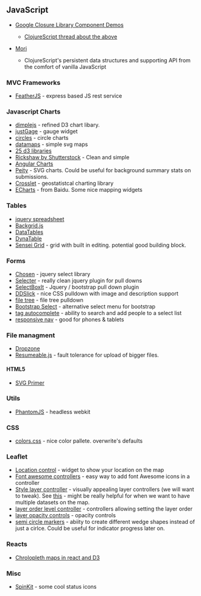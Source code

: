 ## JavaScript

* [Google Closure Library Component Demos](https://closure-library.googlecode.com/git-history/0148f7ecλ1be5b645fabe7338b9579ed2f951c8/closure/goog/demos/index.html)
  * [ClojureScript thread about the above](https://groups.google.com/forum/#!topic/clojurescript/BtulcNX7QoI)

* [Mori](https://github.com/swannodette/mori)
  * ClojureScript's persistent data structures and supporting API from the comfort of vanilla JavaScript

### MVC Frameworks
* [FeatherJS](http://feathersjs.com/) - express based JS rest service

### Javascript Charts
* [dimplejs](http://dimplejs.org/) - refined D3 chart libary.
* [justGage](http://justgage.com/) - gauge widget
* [circles](https://github.com/lugolabs/circles) - circle charts
* [datamaps](http://datamaps.github.io/) - simple svg maps
* [25 d3 libraries](https://gist.github.com/widged/6820559)
* [Rickshaw by Shutterstock](http://code.shutterstock.com/rickshaw) - Clean and simple
* [Angular Charts](http://chinmaymk.github.io/angular-charts/)
* [Peity](http://benpickles.github.io/peity/) - SVG charts. Could be useful for background summary stats on submissions.
* [Crosslet](http://sztanko.github.io/crosslet/) - geostatistcal charting library
* [ECharts](http://echarts.baidu.com/doc/example-en.html) - from Baidu. Some nice mapping widgets

### Tables
* [jquery spreadsheet](http://visop-dev.com/jQuery.sheet/jquery.sheet.html)
* [Backgrid.js](http://backgridjs.com/)
* [DataTables](http://datatables.net/)
* [DynaTable](http://www.dynatable.com/)
* [Sensei Grid](http://datazenit.com/static/sensei-grid/examples/) - grid with built in editing. potential good building block.

### Forms
* [Chosen](http://harvesthq.github.io/chosen/) - jquery select library
* [Selecter](http://formstone.it/components/Selecter/demo/index.html) - really clean jquery plugin for pull downs
* [SelectBoxIt](http://gregfranko.com/jquery.selectBoxIt.js/#Examples) - Jquery / bootstrap pull down plugin
* [DDSlick](http://designwithpc.com/Plugins/ddSlick#demo) - nice CSS pulldown with image and description support
* [file tree](http://labs.abeautifulsite.net/archived/jquery-fileTree/demo/) - file tree pulldown
* [Bootstrap Select](http://silviomoreto.github.io/bootstrap-select/) - alternative select menu for bootstrap
* [tag autocomplete](http://sandglaz.github.io/bootstrap-tagautocomplete/) - ability to search and add people to a select list
* [responsive nav](http://responsive-nav.com/demo/#) - good for phones & tablets

### File managment
* [Dropzone](http://www.dropzonejs.com/)
* [Resumeable.js](http://www.resumablejs.com/) - fault tolerance for upload of bigger files.

#### HTML5
* [SVG Primer](http://alignedleft.com/tutorials/d3/an-svg-primer)

### Utils
* [PhantomJS](http://phantomjs.org/) - headless webkit

### CSS
* [colors.css](http://clrs.cc/) - nice color pallete. overwrite's defaults

### Leaflet
* [Location control](http://domoritz.de/leaflet-locatecontrol/demo) - widget to show your location on the map
* [Font awesome controllers](http://cliffcloud.github.io/Leaflet.EasyButton/) - easy way to add font Awesome icons in a controller
* [Style layer controller](https://github.com/davicustodio/Leaflet.StyledLayerControl) - visually appealing layer controllers (we will want to tweak).  See [this](http://davicustodio.github.io/Leaflet.StyledLayerControl/examples/example2.html) - might be really helpful for when we want to have multiple datasets on the map.
* [layer order level controller](http://elesdoar.github.io/leaflet-control-orderlayers/) - controllers allowing setting the layer order
* [layer opacity controls](https://github.com/lizardtechblog/Leaflet.OpacityControls) - opacity controls
* [semi circle markers](http://jieter.github.io/Leaflet-semicircle/example-semicircle.html) - abiity to create different wedge shapes instead of just a cirlce.  Could be useful for indicator progress later on.

### Reacts
* [Chrolopleth maps in react and D3](http://pleasetrythisathome.github.io/react%20d3%20visualization%20choropleth/2014/03/20/react-choropleth.html)

### Misc
* [SpinKit](http://tobiasahlin.com/spinkit/) - some cool status icons
